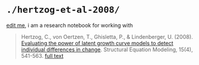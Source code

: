 `./hertzog-et-al-2008/` 
=========

[edit me](https://github.com/IALSA/wave-inclusion/edit/master/literature/hertzog-et-al-2008/README.md), i am a research notebook for working with

> Hertzog, C., von Oertzen, T., Ghisletta, P., & Lindenberger, U. (2008). [Evaluating the power of latent growth curve models to detect individual differences in change](https://scholar.google.ca/scholar?q=Evaluating+the+power+of+latent+growth+curve+models+to+detect+individual+differences+in+change&btnG=&hl=en&as_sdt=0%2C5). Structural Equation Modeling, 15(4), 541-563. [full text](http://www.tandfonline.com/doi/full/10.1080/10705510802338983)
